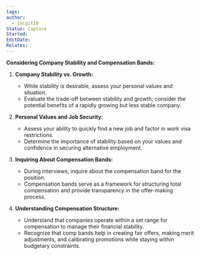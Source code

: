 ```yaml
---
tags: 
author:
  - jacgit18
Status: Capture
Started: 
EditDate: 
Relates:
---
```

**Considering Company Stability and Compensation Bands:**

1. **Company Stability vs. Growth:**
   - While stability is desirable, assess your personal values and situation.
   - Evaluate the trade-off between stability and growth; consider the potential benefits of a rapidly growing but less stable company.

2. **Personal Values and Job Security:**
   - Assess your ability to quickly find a new job and factor in work visa restrictions.
   - Determine the importance of stability based on your values and confidence in securing alternative employment.

3. **Inquiring About Compensation Bands:**
   - During interviews, inquire about the compensation band for the position.
   - Compensation bands serve as a framework for structuring total compensation and provide transparency in the offer-making process.

4. **Understanding Compensation Structure:**
   - Understand that companies operate within a set range for compensation to manage their financial stability.
   - Recognize that comp bands help in creating fair offers, making merit adjustments, and calibrating promotions while staying within budgetary constraints.
